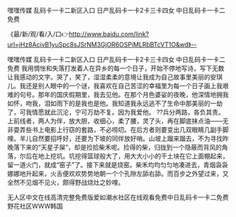 嘿嘿传媒
乱码卡一卡二新区入口
日产乱码卡一卡2卡三卡四女
中日乱码卡一卡二免费


《最/新/观/看/入/口👉http://www.baidu.com/link?url=jHz8AcivB1yuSpc8sJSrNM3GjOR6OSPiMLRbBTcVT1O&wd》--

嘿嘿传媒
乱码卡一卡二新区入口
日产乱码卡一卡2卡三卡四女
中日乱码卡一卡二免费
我用惆怅和失落打发着人在异乡的每一个日子，开始不停地写诗，写下无数让我感动的文字。哭了，笑了，湿湿柔柔的意境让我成为自己故事里美丽的安琪儿。我还是别人眼中的一个谜，我喜欢在自己苦涩的幸福里为每一个日子画上我艰难的句号。那年的国庆假期里，我去见他。在那个月色婆娑的夜晚，他深情地拥我如怀，吻我，泪如雨下的是我也是他。我知道我永远逃不了生命中那美丽的一劫了，可我情愿就此沉沦，宁可万劫不复。因为我爱他。
??兵分两路，各负其责。上前线者，两人为伴，放大胆，收细心，柔了腰，灵了头，再在脚底抹点油——无非耍弄些书上电影上行窃的套路，不必唠叨。在后方者则要变出几双眼睛几副手脚哩。羊儿自然要招呼好，还要为下坡的同伴放好哨。山坡上蹓来蹓去，不为寻找昨晚落下来的“天星子屎”，却是捡拾柴禾呢。捡得的柴，归拢到一个隐蔽而背风的角落，尔后在地上挖坑。坑挖得篮球般大了，用大大小小的干土块在它上面棚起来，留一道火门，就成“窑子”了。接下来就是烧窑。柴禾均均匀匀地凑进去，青烟袅袅娜娜地升起来，火舌便欢欢势势地朝一个个孔隙左舔右舔。而百步之外望过来，又全然不见烟不见火，颇得野战烧灶之妙哩。





无人区中文在线高清完整免费版爱如潮水社区在线观看免费中日乱码卡一卡二免费野花社区WWW韩国
